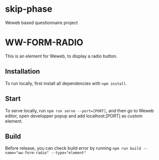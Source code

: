 # skip-phase
Weweb based questionnaire project

# WW-FORM-RADIO

This is an element for Weweb, to display a radio button.

## Installation

To run locally, first install all dependencies with `npm install`.

## Start

To serve locally, run `npm run serve --port=[PORT]`, and then go to Weweb editor, open developper popup and add localhost:[PORT] as custom element.

## Build

Before release, you can check build error by running `npm run build --name="ww-form-radio" --type="element"`

